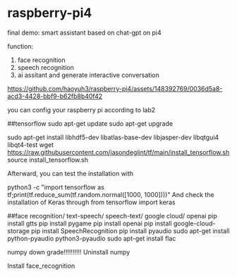 # raspberry-pi4
final demo: smart assistant based on chat-gpt on pi4

function:
1. face recognition
2. speech recognition
3. ai assitant and generate interactive conversation

https://github.com/haoyuh3/raspberry-pi4/assets/148392769/0036d5a8-acd3-4428-bbf9-b62fb8b40f42


you can config your raspberry pi according to lab2

##tensorflow
sudo apt-get update
sudo apt-get upgrade

sudo apt-get install libhdf5-dev libatlas-base-dev libjasper-dev libqtgui4 libqt4-test
wget https://raw.githubusercontent.com/jasondeglint/tf/main/install_tensorflow.sh
source install_tensorflow.sh

Afterward, you can test the installation with

python3 -c "import tensorflow as tf;print(tf.reduce_sum(tf.random.normal([1000, 1000])))" 
And check the installation of Keras through
from tensorflow import keras

##face recognition/ text-speech/ speech-text/ google cloud/ openai
pip install gtts
pip install pygame
pip install openai
pip install google-cloud-storage
pip install SpeechRecognition
pip install pyaudio
sudo apt-get install python-pyaudio python3-pyaudio
sudo apt-get install flac

numpy down grade!!!!!!!!!!
Uninstall numpy

Install face_recognition

